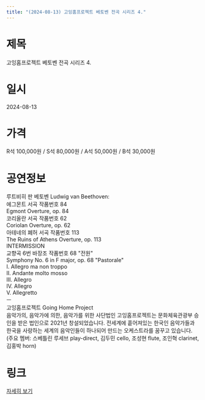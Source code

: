 ```yaml
---
title: "(2024-08-13) 고잉홈프로젝트 베토벤 전곡 시리즈 4."
---
```


# 제목
고잉홈프로젝트 베토벤 전곡 시리즈 4.

# 일시
2024-08-13

# 가격
R석 100,000원 / S석 80,000원 / A석 50,000원 / B석 30,000원

# 공연정보
루트비히 판 베토벤 Ludwig van Beethoven:  
에그몬트 서곡 작품번호 84  
Egmont Overture, op. 84  
코리올란 서곡 작품번호 62  
Coriolan Overture, op. 62  
아테네의 폐허 서곡 작품번호 113  
The Ruins of Athens Overture, op. 113  
INTERMISSION  
교향곡 6번 바장조 작품번호 68 "전원"  
Symphony No. 6 in F major, op. 68 "Pastorale"  
I. Allegro ma non troppo  
II. Andante molto mosso  
III. Allegro  
IV. Allegro  
V. Allegretto  
ㅡ  
고잉홈프로젝트 Going Home Project  
음악가의, 음악가에 의한, 음악가를 위한 사단법인 고잉홈프로젝트는 문화체육관광부 승인을 받은 법인으로 2021년 창설되었습니다. 전세계에 흩어져있는 한국인 음악가들과 한국을 사랑하는 세계의 음악인들이 하나되어 만드는 오케스트라를 꿈꾸고 있습니다. (주요 멤버: 스베틀린 루세브 play-direct, 김두민 cello, 조성현 flute, 조인혁 clarinet, 김홍박 horn)

# 링크
[자세히 보기](https://www.sac.or.kr/site/main/show/show_view?SN=60798, "https://www.sac.or.kr/site/main/show/show_view?SN=60798")
